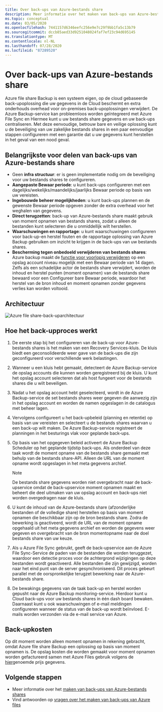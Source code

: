 ```yaml
---
title: Over back-ups van Azure-bestands share
description: Meer informatie over het maken van back-ups van Azure-bestands shares in de Recovery Services kluis
ms.topic: conceptual
ms.date: 03/05/2020
ms.openlocfilehash: 7441157d6346eefc256e9e7c29f9bb1fa5c13b79
ms.sourcegitcommit: dccb85aed33d9251048024faf7ef23c94d695145
ms.translationtype: MT
ms.contentlocale: nl-NL
ms.lasthandoff: 07/28/2020
ms.locfileid: "87289520"
---
```

# <a name="about-azure-file-share-backup"></a>Over back-ups van Azure-bestands share

Azure file share Backup is een systeem eigen, op de cloud gebaseerde back-upoplossing die uw gegevens in de Cloud beschermt en extra onderhouds overhead voor on-premises back-upoplossingen verwijdert. De Azure Backup-service kan probleemloos worden geïntegreerd met Azure File Sync en Hiermee kunt u uw bestands share gegevens en uw back-ups centraliseren. Met deze eenvoudige, betrouw bare en veilige oplossing kunt u de beveiliging van uw zakelijke bestands shares in een paar eenvoudige stappen configureren met een garantie dat u uw gegevens kunt herstellen in het geval van een nood geval.

## <a name="key-benefits-of-azure-file-share-backup"></a>Belangrijkste voor delen van back-ups van Azure-bestands share

* Geen **infra structuur**: er is geen implementatie nodig om de beveiliging voor uw bestands shares te configureren.
* **Aangepaste Bewaar periode**: u kunt back-ups configureren met een dagelijks/wekelijks/maandelijks/jaarlijks Bewaar periode op basis van uw vereisten.
* **Ingebouwde beheer mogelijkheden**: u kunt back-ups plannen en de gewenste Bewaar periode opgeven zonder de extra overhead voor het weghalen van gegevens.
* **Direct terugzetten**: back-up van Azure-bestands share maakt gebruik van moment opnamen van bestands shares, zodat u alleen de bestanden kunt selecteren die u onmiddellijk wilt herstellen.
* **Waarschuwingen en rapportage**: u kunt waarschuwingen configureren voor back-up-en herstel fouten en de rapportage oplossing van Azure Backup gebruiken om inzicht te krijgen in de back-ups van uw bestands shares.
* **Bescherming tegen onbedoeld verwijderen van bestands shares**: Azure backup maakt de [functie voor voorlopig verwijderen](../storage/files/storage-files-prevent-file-share-deletion.md) op een opslag account niveau mogelijk met een Bewaar periode van 14 dagen. Zelfs als een schadelijke actor de bestands share verwijdert, worden de inhoud en herstel punten (moment opnamen) van de bestands share bewaard voor een Configureer bare Bewaar periode, waardoor het herstel van de bron inhoud en moment opnamen zonder gegevens verlies kan worden voltooid.

## <a name="architecture"></a>Architectuur

![Azure file share-back-uparchitectuur](./media/azure-file-share-backup-overview/azure-file-shares-backup-architecture.png)

## <a name="how-the-backup-process-works"></a>Hoe het back-upproces werkt

1. De eerste stap bij het configureren van de back-up voor Azure-bestands shares is het maken van een Recovery Services-kluis. De kluis biedt een geconsolideerde weer gave van de back-ups die zijn geconfigureerd voor verschillende werk belastingen.

2. Wanneer u een kluis hebt gemaakt, detecteert de Azure Backup-service de opslag accounts die kunnen worden geregistreerd bij de kluis. U kunt het opslag account selecteren dat als host fungeert voor de bestands shares die u wilt beveiligen.

3. Nadat u het opslag account hebt geselecteerd, wordt in de Azure Backup-service de set bestands shares weer gegeven die aanwezig zijn in het opslag account en worden de namen opgeslagen in de catalogus met beheer lagen.

4. Vervolgens configureert u het back-upbeleid (planning en retentie) op basis van uw vereisten en selecteert u de bestands shares waarvan u een back-up wilt maken. De Azure Backup-service registreert de planningen in het besturings vlak voor geplande back-ups.

5. Op basis van het opgegeven beleid activeert de Azure Backup Scheduler op het geplande tijdstip back-ups. Als onderdeel van deze taak wordt de moment opname van de bestands share gemaakt met behulp van de bestands share-API. Alleen de URL van de moment opname wordt opgeslagen in het meta gegevens archief.

    >[!NOTE]
    >De bestands share gegevens worden niet overgebracht naar de back-upservice omdat de back-upservice moment opnamen maakt en beheert die deel uitmaken van uw opslag account en back-ups niet worden overgedragen naar de kluis.

6. U kunt de inhoud van de Azure-bestands share (afzonderlijke bestanden of de volledige share) herstellen op basis van moment opnamen die beschikbaar zijn op de bron bestands share. Zodra de bewerking is geactiveerd, wordt de URL van de moment opname opgehaald uit het meta gegevens archief en worden de gegevens weer gegeven en overgebracht van de bron momentopname naar de doel bestands share van uw keuze. 

7. Als u Azure File Sync gebruikt, geeft de back-upservice aan de Azure File Sync-Service de paden van de bestanden die worden teruggezet, waardoor een detectie proces voor de achtergrond wijzigingen op deze bestanden wordt geactiveerd. Alle bestanden die zijn gewijzigd, worden naar het eind punt van de server gesynchroniseerd. Dit proces gebeurt parallel met de oorspronkelijke terugzet bewerking naar de Azure-bestands share. 

8. De bewakings gegevens van de taak back-up en herstel worden gepusht naar de Azure Backup monitoring-service. Hierdoor kunt u Cloud back-ups voor uw bestands shares in één dash board bewaken. Daarnaast kunt u ook waarschuwingen of e-mail meldingen configureren wanneer de status van de back-up wordt beïnvloed. E-mails worden verzonden via de e-mail service van Azure.

## <a name="backup-costs"></a>Back-upkosten

Op dit moment worden alleen moment opnamen in rekening gebracht, omdat Azure file share Backup een oplossing op basis van moment opnamen is. De opslag kosten die worden gemaakt voor moment opnamen worden gefactureerd samen met Azure Files gebruik volgens de [hier](https://azure.microsoft.com/pricing/details/storage/files/)genoemde prijs gegevens.

## <a name="next-steps"></a>Volgende stappen

* Meer informatie over het [maken van back-ups van Azure-bestands shares](backup-afs.md)
* Vind antwoorden op [vragen over het maken van back-ups van Azure files](backup-azure-files-faq.md)
